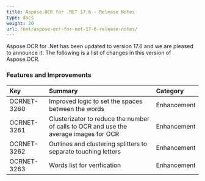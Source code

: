 ```yaml
---
title: Aspose.OCR for .NET 17.6 - Release Notes
type: docs
weight: 20
url: /net/aspose-ocr-for-net-17-6-release-notes/
---
```


Aspose.OCR for .Net has been updated to version 17.6 and we are pleased to announce it.
The following is a list of changes in this version of Aspose.OCR.
### **Features and Improvements**

|**Key**|**Summary**|**Category**|
| :- | :- | :- |
|OCRNET-3260|Improved logic to set the spaces between the words|Enhancement|
|OCRNET-3261|Clusterizator to reduce the number of calls to OCR and use the average images for OCR|Enhancement|
|OCRNET-3262|Outlines and clustering splitters to separate touching letters|Enhancement|
|OCRNET-3263|Words list for verification|Enhancement|

